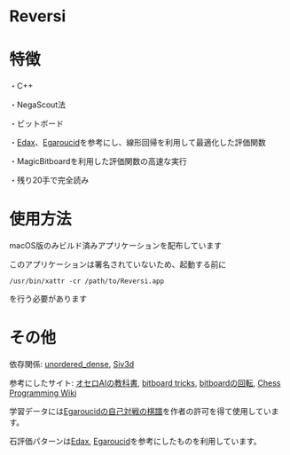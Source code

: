 # Reversi

# 特徴

・C++

・NegaScout法

・ビットボード

・[Edax](https://github.com/abulmo/edax-reversi)、[Egaroucid](https://github.com/Nyanyan/Egaroucid)を参考にし、線形回帰を利用して最適化した評価関数

・MagicBitboardを利用した評価関数の高速な実行

・残り20手で完全読み

# 使用方法

macOS版のみビルド済みアプリケーションを配布しています

このアプリケーションは署名されていないため、起動する前に
```
/usr/bin/xattr -cr /path/to/Reversi.app
```
を行う必要があります

# その他

依存関係: 
[unordered_dense](https://github.com/martinus/unordered_dense),
[Siv3d](https://siv3d.github.io/)

参考にしたサイト:
[オセロAIの教科書](https://note.com/nyanyan_cubetech/m/m54104c8d2f12),
[bitboard tricks](http://www.amy.hi-ho.ne.jp/okuhara/bitboard.htm),
[bitboardの回転](https://qiita.com/ysuzuk81/items/453b08a14d23fb8c6c11),
[Chess Programming Wiki](https://www.chessprogramming.org/Magic_Bitboards)

学習データには[Egaroucidの自己対戦の棋譜](https://www.egaroucid.nyanyan.dev/ja/technology/transcript/)を作者の許可を得て使用しています。

石評価パターンは[Edax](https://github.com/abulmo/edax-reversi), [Egaroucid](https://www.egaroucid.nyanyan.dev/ja/)を参考にしたものを利用しています。
